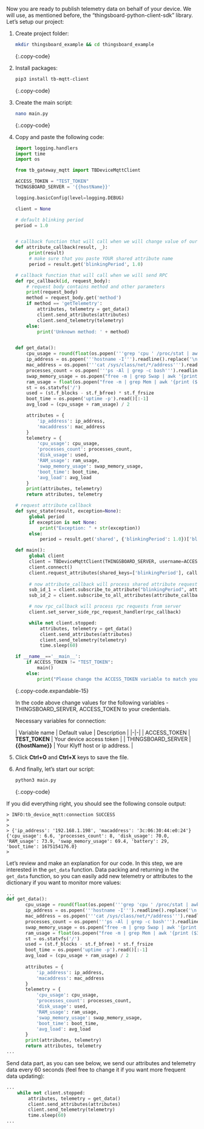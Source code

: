 Now you are ready to publish telemetry data on behalf of your device. We will use, as mentioned before, the 
“thingsboard-python-client-sdk” library.
Let’s setup our project:

1. Create project folder:

    ```bash
   mkdir thingsboard_example && cd thingsboard_example
   ```
   {:.copy-code}

2. Install packages:

   ```bash
   pip3 install tb-mqtt-client
   ```
   {:.copy-code}

3. Create the main script:

   ```bash
   nano main.py
   ```
   {:.copy-code}

4. Copy and paste the following code:

   ```python
   import logging.handlers
   import time
   import os
   
   from tb_gateway_mqtt import TBDeviceMqttClient
   
   ACCESS_TOKEN = "TEST_TOKEN"
   THINGSBOARD_SERVER = '{{hostName}}'

   logging.basicConfig(level=logging.DEBUG)
   
   client = None
   
   # default blinking period
   period = 1.0
   
   
   # callback function that will call when we will change value of our Shared Attribute
   def attribute_callback(result, _):
        print(result)
        # make sure that you paste YOUR shared attribute name
        period = result.get('blinkingPeriod', 1.0)

   # callback function that will call when we will send RPC
   def rpc_callback(id, request_body):
       # request body contains method and other parameters
       print(request_body)
       method = request_body.get('method')
       if method == 'getTelemetry':
           attributes, telemetry = get_data()
           client.send_attributes(attributes)
           client.send_telemetry(telemetry)
       else:
           print('Unknown method: ' + method)
   
   
   def get_data():
       cpu_usage = round(float(os.popen('''grep 'cpu ' /proc/stat | awk '{usage=($2+$4)*100/($2+$4+$5)} END {print usage }' ''').readline().replace('\n', '').replace(',', '.')), 2)
       ip_address = os.popen('''hostname -I''').readline().replace('\n', '').replace(',', '.')[:-1]
       mac_address = os.popen('''cat /sys/class/net/*/address''').readline().replace('\n', '').replace(',', '.')
       processes_count = os.popen('''ps -Al | grep -c bash''').readline().replace('\n', '').replace(',', '.')[:-1]
       swap_memory_usage = os.popen("free -m | grep Swap | awk '{print ($3/$2)*100}'").readline().replace('\n', '').replace(',', '.')[:-1]
       ram_usage = float(os.popen("free -m | grep Mem | awk '{print ($3/$2) * 100}'").readline().replace('\n', '').replace(',', '.')[:-1])
       st = os.statvfs('/')
       used = (st.f_blocks - st.f_bfree) * st.f_frsize
       boot_time = os.popen('uptime -p').read()[:-1]
       avg_load = (cpu_usage + ram_usage) / 2
   
       attributes = {
           'ip_address': ip_address,
           'macaddress': mac_address
       }
       telemetry = {
           'cpu_usage': cpu_usage,
           'processes_count': processes_count,
           'disk_usage': used,
           'RAM_usage': ram_usage,
           'swap_memory_usage': swap_memory_usage,
           'boot_time': boot_time,
           'avg_load': avg_load
       }
       print(attributes, telemetry)
       return attributes, telemetry
   
   # request attribute callback
   def sync_state(result, exception=None):
        global period
        if exception is not None:
            print("Exception: " + str(exception))
        else:
            period = result.get('shared', {'blinkingPeriod': 1.0})['blinkingPeriod']

   def main():
        global client
        client = TBDeviceMqttClient(THINGSBOARD_SERVER, username=ACCESS_TOKEN)
        client.connect()
        client.request_attributes(shared_keys=['blinkingPeriod'], callback=sync_state)
        
        # now attribute_callback will process shared attribute request from server
        sub_id_1 = client.subscribe_to_attribute("blinkingPeriod", attribute_callback)
        sub_id_2 = client.subscribe_to_all_attributes(attribute_callback)

        # now rpc_callback will process rpc requests from server
        client.set_server_side_rpc_request_handler(rpc_callback)

        while not client.stopped:
            attributes, telemetry = get_data()
            client.send_attributes(attributes)
            client.send_telemetry(telemetry)
            time.sleep(60)
   
   if __name__=='__main__':
       if ACCESS_TOKEN != "TEST_TOKEN":
           main()
       else:
           print("Please change the ACCESS_TOKEN variable to match your device access token and run script again.")
   ```
   {:.copy-code.expandable-15}

   In the code above change values for the following variables - THINGSBOARD_SERVER, ACCESS_TOKEN to your credentials.
   
   Necessary variables for connection:  
   
   | Variable name | Default value | Description | 
   |-|-|
   | ACCESS_TOKEN | **TEST_TOKEN** | Your device access token |
   | THINGSBOARD_SERVER | **{{hostName}}** | Your Klyff host or ip address. |

5. Click **Ctrl+O** and **Ctrl+X** keys to save the file.
6. And finally, let’s start our script:

   ```bash
   python3 main.py
   ```
   {:.copy-code}

If you did everything right, you should see the following console output:
```
> INFO:tb_device_mqtt:connection SUCCESS
> 
> 
> {'ip_address': '192.168.1.198', 'macaddress': '3c:06:30:44:e0:24'} {'cpu_usage': 6.6, 'processes_count': 8, 'disk_usage': 70.0, 'RAM_usage': 73.9, 'swap_memory_usage': 69.4, 'battery': 29, 'boot_time': 1675154176.0}
> 
```

Let’s review and make an explanation for our code. In this step, we are interested in the `get_data` function.
Data packing and returning in the `get_data` function, so you can easily add new telemetry or attributes to the dictionary if you want to monitor more values:
```python
...
def get_data():
       cpu_usage = round(float(os.popen('''grep 'cpu ' /proc/stat | awk '{usage=($2+$4)*100/($2+$4+$5)} END {print usage }' ''').readline().replace('\n', '').replace(',', '.')), 2)
       ip_address = os.popen('''hostname -I''').readline().replace('\n', '').replace(',', '.')[:-1]
       mac_address = os.popen('''cat /sys/class/net/*/address''').readline().replace('\n', '').replace(',', '.')
       processes_count = os.popen('''ps -Al | grep -c bash''').readline().replace('\n', '').replace(',', '.')[:-1]
       swap_memory_usage = os.popen("free -m | grep Swap | awk '{print ($3/$2)*100}'").readline().replace('\n', '').replace(',', '.')[:-1]
       ram_usage = float(os.popen("free -m | grep Mem | awk '{print ($3/$2) * 100}'").readline().replace('\n', '').replace(',', '.')[:-1])
       st = os.statvfs('/')
       used = (st.f_blocks - st.f_bfree) * st.f_frsize
       boot_time = os.popen('uptime -p').read()[:-1]
       avg_load = (cpu_usage + ram_usage) / 2
   
       attributes = {
           'ip_address': ip_address,
           'macaddress': mac_address
       }
       telemetry = {
           'cpu_usage': cpu_usage,
           'processes_count': processes_count,
           'disk_usage': used,
           'RAM_usage': ram_usage,
           'swap_memory_usage': swap_memory_usage,
           'boot_time': boot_time,
           'avg_load': avg_load
       }
       print(attributes, telemetry)
       return attributes, telemetry
...
```

Send data part, as you can see below, we send our attributes and telemetry data every 60 seconds (feel free to change it if you want more frequent data updating):
```python
...		
    while not client.stopped:
        attributes, telemetry = get_data()
        client.send_attributes(attributes)
        client.send_telemetry(telemetry)
        time.sleep(60)
...
```

